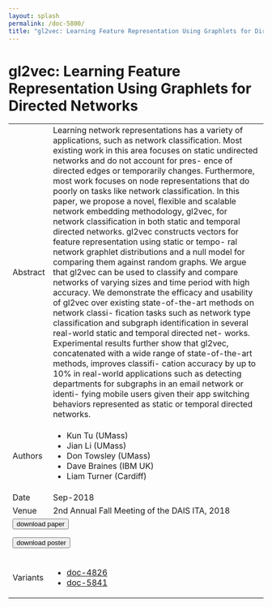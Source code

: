 ```yaml
---
layout: splash
permalink: /doc-5800/
title: "gl2vec: Learning Feature Representation Using Graphlets for Directed Networks"
---
```


# gl2vec: Learning Feature Representation Using Graphlets for Directed Networks

<table>
    <tbody>
    <tr>
        <td>Abstract</td>
        <td>Learning network representations has a variety of applications, such as network classification. Most existing work in this area focuses on static undirected networks and do not account for pres- ence of directed edges or temporarily changes. Furthermore, most work focuses on node representations that do poorly on tasks like network classification. In this paper, we propose a novel, flexible and scalable network embedding methodology, gl2vec, for network classification in both static and temporal directed networks. gl2vec constructs vectors for feature representation using static or tempo- ral network graphlet distributions and a null model for comparing them against random graphs. We argue that gl2vec can be used to classify and compare networks of varying sizes and time period with high accuracy. We demonstrate the efficacy and usability of gl2vec over existing state-of-the-art methods on network classi- fication tasks such as network type classification and subgraph identification in several real-world static and temporal directed net- works. Experimental results further show that gl2vec, concatenated with a wide range of state-of-the-art methods, improves classifi- cation accuracy by up to 10% in real-world applications such as detecting departments for subgraphs in an email network or identi- fying mobile users given their app switching behaviors represented as static or temporal directed networks.</td>
    </tr>
    <tr>
        <td>Authors</td>
        <td>
            <ul>
                <li>Kun Tu (UMass)</li>
                <li>Jian Li (UMass)</li>
                <li>Don Towsley (UMass)</li>
                <li>Dave Braines (IBM UK)</li>
                <li>Liam Turner (Cardiff)</li>
            </ul>
        </td>
    </tr>
    <tr>
        <td>Date</td>
        <td>Sep-2018</td>
    </tr>
    <tr>
        <td>Venue</td>
        <td>2nd Annual Fall Meeting of the DAIS ITA, 2018</td>
    </tr>
        <tr>
            <td colspan="2">
                <form method="get" action="https://dais-ita.org/sites/default/files/2450.pdf">
                    <button type="submit">download paper</button>
                </form>
                <form method="get" action="https://dais-ita.org/sites/default/files/2450_poster.pdf">
                    <button type="submit">download poster</button>
                </form>
            </td>
        </tr>
        <tr>
            <td>Variants</td>
            <td>
                <ul>
                    <li><a href="\doc-4826\">doc-4826</a></li>
                    <li><a href="\doc-5841\">doc-5841</a></li>
                </ul>
            </td>
        </tr>
    </tbody>
</table>
